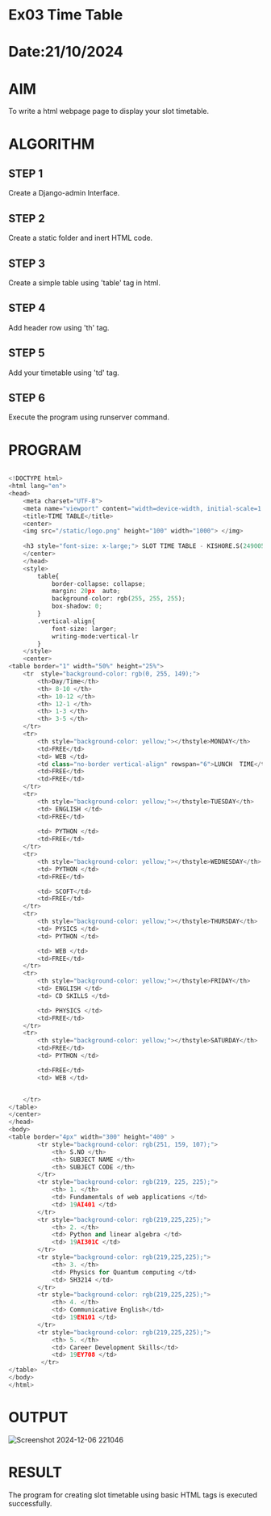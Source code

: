 # Ex03 Time Table
# Date:21/10/2024
# AIM
To write a html webpage page to display your slot timetable.

# ALGORITHM
## STEP 1
Create a Django-admin Interface.

## STEP 2
Create a static folder and inert HTML code.

## STEP 3
Create a simple table using 'table' tag in html.

## STEP 4
Add header row using 'th' tag.

## STEP 5
Add your timetable using 'td' tag.

## STEP 6
Execute the program using runserver command.

# PROGRAM

```python

<!DOCTYPE html>
<html lang="en">
<head>
    <meta charset="UTF-8">
    <meta name="viewport" content="width=device-width, initial-scale=1.0">
    <title>TIME TABLE</title>
    <center>
    <img src="/static/logo.png" height="100" width="1000"> </img>
    
    <h3 style="font-size: x-large;"> SLOT TIME TABLE - KISHORE.S(24900594)</h3>    
    </center>
    </head>    
    <style>
        table{
            border-collapse: collapse;
            margin: 20px  auto;
            background-color: rgb(255, 255, 255);
            box-shadow: 0;
        }
        .vertical-align{
            font-size: larger;
            writing-mode:vertical-lr
        }
    </style>
    <center>
<table border="1" width="50%" height="25%">
    <tr  style="background-color: rgb(0, 255, 149);">
        <th>Day/Time</th>
        <th> 8-10 </th>
        <th> 10-12 </th>
        <th> 12-1 </th>
        <th> 1-3 </th>
        <th> 3-5 </th>
    </tr>
    <tr> 
        <th style="background-color: yellow;"></thstyle>MONDAY</th>
        <td>FREE</td> 
        <td> WEB </td>
        <td class="no-border vertical-align" rowspan="6">LUNCH  TIME</td>
        <td>FREE</td>
        <td>FREE</td>
    </tr>
    <tr>
        <th style="background-color: yellow;"></thstyle>TUESDAY</th>
        <td> ENGLISH </td>
        <td>FREE</td>
    
        <td> PYTHON </td>
        <td>FREE</td>
    </tr>
    <tr>
        <th style="background-color: yellow;"></thstyle>WEDNESDAY</th>
        <td> PYTHON </td>
        <td>FREE</td> 

        <td> SCOFT</td>
        <td>FREE</td>
    </tr>  
    <tr>
        <th style="background-color: yellow;"></thstyle>THURSDAY</th>
        <td> PYSICS </td>
        <td> PYTHON </td>

        <td> WEB </td>
        <td>FREE</td>
    </tr>
    <tr>
        <th style="background-color: yellow;"></thstyle>FRIDAY</th>
        <td> ENGLISH </td>
        <td> CD SKILLS </td>

        <td> PHYSICS </td>
        <td>FREE</td>
    </tr>
    <tr>
        <th style="background-color: yellow;"></thstyle>SATURDAY</th>
        <td>FREE</td>
        <td> PYTHON </td>

        <td>FREE</td>
        <td> WEB </td>


    </tr>    
</table>
</center>
</head>
<body>
<table border="4px" width="300" height="400" >
        <tr style="background-color: rgb(251, 159, 107);">
            <th> S.NO </th>
            <th> SUBJECT NAME </th>
            <th> SUBJECT CODE </th>
        </tr>
        <tr style="background-color: rgb(219, 225, 225);">
            <th> 1. </th>
            <td> Fundamentals of web applications </td>
            <td> 19AI401 </td>
        </tr>
        <tr style="background-color: rgb(219,225,225);">
            <th> 2. </th>
            <td> Python and linear algebra </td>
            <td> 19AI301C </td>
        </tr>
        <tr style="background-color: rgb(219,225,225);">
            <th> 3. </th>
            <td> Physics for Quantum computing </td>
            <td> SH3214 </td>
        </tr>
        <tr style="background-color: rgb(219,225,225);">
            <th> 4. </th>
            <td> Communicative English</td>
            <td> 19EN101 </td>
        </tr>
        <tr style="background-color: rgb(219,225,225);">
            <th> 5. </th>
            <td> Career Development Skills</td>
            <td> 19EY708 </td>
         </tr>
</table>
</body>
</html>

```
# OUTPUT
![Screenshot 2024-12-06 221046](https://github.com/user-attachments/assets/67578ca8-6b57-473a-8583-714d6e995344)


# RESULT
The program for creating slot timetable using basic HTML tags is executed successfully.
